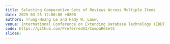 ```yaml
---
title: Selecting Comparative Sets of Reviews Across Multiple Items
date: 2025-03-25 12:00:00 +0800
authors: Trung-Hoang Le and Hady W. Lauw,
venue: International Conference on Extending Database Technology (EDBT'25 ), Mar 2025.
code: https://github.com/PreferredAI/CompaReSetS
slides:
---
```

